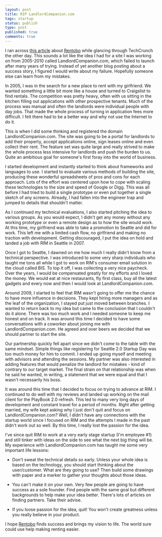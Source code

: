 ```yaml
---
layout: post
title: RIP LandlordCompanion.com
tags: startup
status: publish
type: post
published: true
comments: true
---
```

I ran across [this article][techcrunch-rentobo] about [Rentobo][rentobo] while 
glancing through TechCrunch the other day. This sounds a lot like the idea I 
had for a site I was working on from 2005-2010 called LandlordCompanion.com, 
which failed to launch after many years of trying. Instead of yet another blog 
posting about a success story, I figured I would write about my failure. 
Hopefully someone else can learn from my mistakes. 

In 2005, I was in the search for a new place to rent with my girlfriend. We 
wanted something a little bit more like a house and turned to Craigslist to find 
rentals. The competition was pretty heavy, often with us sitting in the kitchen 
filling out applications with other prospective tenants. Much of the process was 
manual and often the landlords were individual people with day jobs. That made 
the whole process of turning in application fees more difficult. I felt there had 
to be a better way and why not use the Internet to do it. 

This is when I did some thinking and registered the domain LandlordCompanion.com. 
The site was going to be a portal for landlords to add their property, accept 
applications online, sign leases online and even collect their rent. The feature 
set was quite large and really strived to make the whole process less intensive 
for landlords and push the burden to us. Quite an ambitious goal for someone\'s 
first foray into the world of business. 

I started development and instantly started to think about frameworks and languages 
to use. I started to evaluate various methods of building the site, producing these 
wonderful spreadsheets of pros and cons for each approach. Lots of the effort was 
centered upon how to cope with scaling these technologies to the size and speed of 
Google or Digg. This was all before I had tried to build a single prototype or even 
put together a single sketch of any screens. Already, I had fallen into the engineer 
trap and jumped to details that shouldn\'t matter. 

As I continued my technical evaluations, I also started pitching the idea to various 
groups. As you would expect, I didn\'t get any money without any working prototype or 
even a remote design as to how the site would work. At this time, my girlfriend was 
able to take a promotion to Seattle and did for work. This left me with a limited 
cash flow, no girlfriend and making no traction with development. Getting discouraged, 
I put the idea on hold and landed a job with RIM in Seattle in 2007. 

Once I got to Seattle, I dawned on me how much I really didn\'t know from a technical 
perspective. I was introduced to some very sharp individuals who taught me tons all 
while I got to work on RIM\'s consumer email solution in the cloud called BIS. To top 
it off, I was collecting a very nice paycheck. Over the years, I would be compensated 
greatly for my efforts and I loved the money. We would eat at nice restaurants, fly 
first class, buy all the latest gadgets and every now and then I would look at 
LandlordCompanion.com. 

Around 2009, I started to feel that RIM wasn\'t going to offer me the chance to have 
more influence in decisions. They kept hiring more managers and as the leaf of the 
organization, I stayed put just moved between branches. I wanted to return back to my 
idea but came to the conclusion that I couldn\'t do it alone. There was too much work 
and I needed someone to keep me honest and on track. It was around this time I decided 
to have some conversations with a coworker about joining me with LandlordCompanion.com. 
He agreed and over beers we decided that we should partner to start the site.

Our partnership quickly fell apart since we didn\'t come to the table with the same 
mindset. Simple things like registering for Seattle 2.0 Startup Day was too much money 
for him to commit. I ended up going myself and meeting with advisors and attending the 
sessions. My partner was also interested in adding features that would penalize the 
landlord for mistakes - kind of contrary to our target market. The final strain on that 
relationship was when he said he wanted, in writing, a statement that we were equal and 
that I wasn\'t necessarily his boss.

It was around this time that I decided to focus on trying to advance at RIM. I continued 
to do well with my reviews and landed up working on the mail client for the PlayBook 2.0 
refresh. This led to many very long days of development and constant travel for a period 
of months. Right after getting married, my wife kept asking why I just don\'t quit and 
focus on LandlordCompanion.com? Well, I didn\'t have any connections with the startup world 
since I focused on RIM and the attempts I made in the past didn\'t work out so well. By 
this time, I really lost the passion for the idea. 

I\'ve since quit RIM to work at a very early stage startup (I\'m employee #1) and still 
tinker with ideas on the side to see what the next big thing will be. My experience with 
LandlordCompanion.com has taught me some very important life lessons:

* Don\'t sweat the technical details so early. Unless your whole idea is based on the technology, 
  you should start thinking about the user/customer. What are they going to use? Then build some 
  drawings with paper and a marker to gather your thoughts about those ideas.

* You can\'t make it on your own. Very few people are going to have success as a sole founder. 
  Find people with the same goal but different backgrounds to help make your idea better. 
  There\'s lots of articles on finding partners. Take their advise.

* If you loose passion for the idea, quit! You won\'t create greatness unless you really 
  believe in your product.

I hope [Rentobo][rentobo] finds success and brings my vision to life. The world sure 
could use help making renting easier.

[techcrunch-rentobo]: http://techcrunch.com/2012/06/25/rentobo/
[rentobo]: http://www.rentobo.com/
